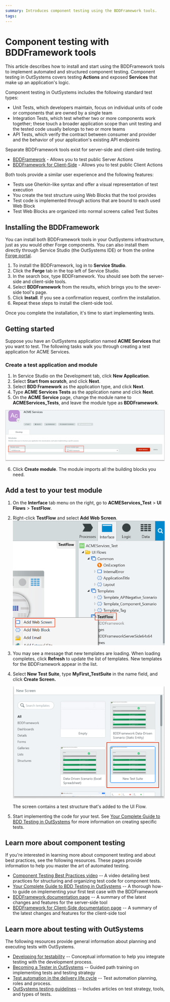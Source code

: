 ```yaml
---
summary: Introduces component testing using the BDDFramework tools.
tags: 
---
```


# Component testing with BDDFramework tools
 
This article describes how to install and start using the BDDFramework tools to implement automated and structured component testing. Component testing in OutSystems covers testing **Actions** and exposed **Services** that make up an application's logic. 

Component testing in OutSystems includes the following standard test types:
* Unit Tests, which developers maintain, focus on individual units of code or components that are owned by a single team
* Integration Tests, which test whether two or more components work together; these touch a broader application scope than unit testing and the tested code usually belongs to two or more teams
* API Tests, which verify the contract between consumer and provider and the behavior of your application's existing API endpoints

 Separate BDDFramework tools exist for server-side and client-side testing. 

* [BDDFramework](https://www.outsystems.com/forge/Component_Documentation.aspx?ProjectId=1201&ProjectName=bddframework) - Allows you to test public Server Actions
* [BDDFramework for Client-Side](https://www.outsystems.com/forge/component-overview/10917/bddframework-client-side) - Allows you to test public Client Actions


Both tools provide a similar user experience and the following features:
* Tests use Gherkin-like syntax and offer a visual representation of test execution
* You create the test structure using Web Blocks that the tool provides
* Test code is implemented through actions that are bound to each used Web Block
* Test Web Blocks are organized into normal screens called Test Suites

## Installing the BDDFramework
You can install both BDDFramework tools in your OutSystems infrastructure, just as you would other Forge components. You can also install them directly through Service Studio (the OutSystems IDE) or from the online [Forge portal](https://www.outsystems.com/forge/).

1. To install the BDDFramework, log in to **Service Studio**.
2. Click the **Forge** tab in the top left of Service Studio.
3. In the search box, type BDDFramework. You should see both the server-side and client-side tools.
4. Select **BDDFramework** from the results, which brings you to the sever-side tool's page.
5. Click **Install**. If you see a confirmation request, confirm the installation.
6. Repeat these steps to install the client-side tool.

Once you complete the installation, it's time to start implementing tests.

## Getting started 

Suppose you have an OutSystems application named **ACME Services** that you want to test. The following tasks walk you through creating a test application for ACME Services.

### Create a test application and module
1. In Service Studio on the Development tab, click **New Application**.
2. Select **Start from scratch**, and click **Next**.
3. Select **BDD Framework** as the application type, and click **Next**.
4. Type **ACME Services Tests** as the application name and click **Next**.
5. On the **ACME Service** page, change the module name to **ACMEServices_Tests**, and leave the module type as **BDDFramework**.

![](images/create-bdd-module.png)

6. Click **Create module**. The module imports all the building blocks you need.

## Add a test to your test module
1. On the **Interface** tab menu on the right, go to **ACMEServices_Test** > **UI Flows** > **TestFlow**.  

2. Right-click **TestFlow** and select **Add Web Screen**.
    ![](images/testflow-1.png)

3. You may see a message that new templates are loading. When loading completes, click **Refresh** to update the list of templates. New templates for the BDDFramework appear in the list.

4. Select **New Test Suite**, type **MyFirst_TestSuite** in the name field, and click **Create Screen.**
 
     ![](images/new-test-suite.png)

    The screen contains a test structure that's added to the UI Flow.

12. Start implementing the code for your test. See [Your Complete Guide to BDD Testing in OutSystems] for more information on creating specific tests.


## Learn more about component testing

If you're interested in learning more about component testing and about best practices, see the following resources. These pages provide information to help you master the art of automated testing.

* [Component Testing Best Practices video] -- A video detailing best practices for structuring and organizing test code for component tests.
* [Your Complete Guide to BDD Testing in OutSystems] -- A thorough how-to guide on implementing your first test case with the BDDFramework 
* [BDDFramework documentation page] -- A summary of the latest changes and features for the server-side tool
* [BDDFramework for Client-Side documentation page] -- A summary of the latest changes and features for the client-side tool

## Learn more about testing with OutSystems

The following resources provide general information about planning and executing tests with OutSystems.

* [Developing for testability](develop-test.md) -- Conceptual information to help you integrate testing with the development process.
* [Becoming a Tester in OutSystems](https://www.outsystems.com/training/paths/10/becoming-a-tester-in-outsystems/) -- Guided path training on implementing tests and testing strategy
* [Test automation in the delivery life cycle](../../managing-the-applications-lifecycle/test-automation-in-delivery-lifecycle.md) -- Test automation planning, roles and process.
* [OutSystems testing guidelines](https://success.outsystems.com/Documentation/Best_Practices/OutSystems_Testing_Guidelines) -- Includes articles on test strategy, tools, and types of tests.


[Forge portal]: https://www.outsystems.com/forge/

[BDDFramework]: https://www.outsystems.com/forge/component-overview/1201/bddframework
[BDDFramework for Client-Side]: https://www.outsystems.com/forge/component-overview/10917/bddframework-client-side

[Your Complete Guide to BDD Testing in Outsystems]: https://www.outsystems.com/blog/posts/bdd-testing/
[Component Testing Best Practices video]: https://www.outsystems.com/training/courses/180/component-testing/?LearningPathId=10

[BDDFramework documentation page]: https://www.outsystems.com/forge/Component_Documentation.aspx?ProjectId=1201&ProjectName=bddframework
[BDDFramework for Client-Side documentation page]: https://www.outsystems.com/forge/Component_Documentation.aspx?ProjectId=10917&ProjectName=bddframework-client-side
